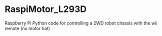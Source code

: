 # RaspiMotor_L293D
Raspberry Pi Python code for controlling a 2WD robot chassis with the wii remote (no motor hat)
